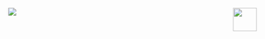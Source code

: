 <!--   my-header-img -->
![](./src/header_.png)
<a href="https://www.python.org/"><img src="https://upload.wikimedia.org/wikipedia/commons/c/c3/Python-logo-notext.svg" align="right" height="48" width="48" ></a>
                                                                                                                                                                                                                                                                                                                                                                                                                                                                                                                                                                                                     
